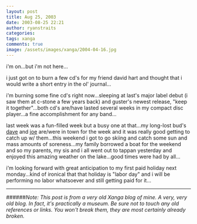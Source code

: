 ```yaml
---
layout: post
title: Aug 25, 2003
date: 2003-08-25 22:21
author: ryanstraits
categories:
tags: xanga
comments: true
image: /assets/images/xanga/2004-04-16.jpg
---
```

i'm on...but i'm not here...

<!-- break -->

i just got on to burn a few cd's for my friend david hart and thought that i would write a short entry in the ol' journal...

i'm burning some fine cd's right now...sleeping at last's major label debut (i saw them at c-stone a few years back) and guster's newest release, "keep it together"...both cd's are/have lasted several weeks in my compact disc player...a fine accomplishment for any band...

last week was a fun-filled week but a busy one at that...my long-lost bud's <a href="http://www.xanga.com/dreamerswell" target="_blank">dave</a> and <a href="http://www.xanga.com/averagejoe" target="_blank">joe</a> are/were in town for the week and it was really good getting to catch up w/ them...this weekend i got to go skiing and catch some sun and mass amounts of soreness...my family borrowed a boat for the weekend and so my parents, my sis and i all went out to tappan yesterday and enjoyed this amazing weather on the lake...good times were had by all...

i'm looking forward with great anticipation to my first paid holiday next monday...kind of ironical that that holiday is "labor day" and i will be performing no labor whatsoever and still getting paid for it...

---

######*Note: This post is from a very old Xanga blog of mine. A very, very old blog. In fact, it's practically a museum. Be sure not to touch any old references or links. You won't break them, they are most certainly already broken.*